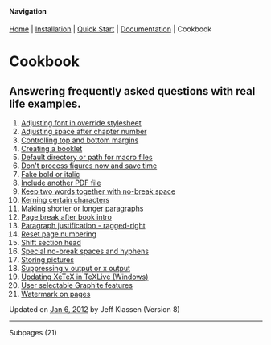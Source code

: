 #### Navigation

[Home](../home/README.md)  | [Installation](../installation/README.md) | [Quick Start](../quick-start/README.md) | [Documentation](../documentation/README.md) | Cookbook 


# Cookbook


## Answering frequently asked questions with real life examples.  

1.  [Adjusting font in override stylesheet](adjusting-font-in-override-stylesheet/README.md)
2.  [Adjusting space after chapter number](adjusting-space-after-chapter-number/README.md)
3.  [Controlling top and bottom margins](controlling-top-and-bottom-margins/README.md)
4.  [Creating a booklet](creating-a-booklet/README.md)
5.  [Default directory or path for macro files](default-directory-or-path-for-macro-files/README.md)
6.  [Don't process figures now and save time](dont-process-figures-now-and-save-time/README.md)
7.  [Fake bold or italic](fake-bold-or-italic/README.md)
8.  [Include another PDF file](include-another-pdf-file/README.md)
9.  [Keep two words together with no-break space](keep-two-words-together-with-no-break-space/README.md)
10.  [Kerning certain characters](kerning-certain-characters/README.md)
11.  [Making shorter or longer paragraphs](making-shorter-or-longer-paragraphs/README.md)
12.  [Page break after book intro](page-break-after-book-intro/README.md)
13.  [Paragraph justification - ragged-right](paragraph-justification-ragged-right/README.md)
14.  [Reset page numbering](reset-page-numbering/README.md)
15.  [Shift section head](shift-section-head/README.md)
16.  [Special no-break spaces and hyphens](special-no-break-spaces-and-hyphens/README.md)
17.  [Storing pictures](storing-pictures/README.md)
18.  [Suppressing v output or x output](suppressing-v-output-or-x-output/README.md)
19.  [Updating XeTeX in TeXLive (Windows)](updating-xetex-in-texlive/README.md)
20.  [User selectable Graphite features](user-selectable-graphite-features/README.md)
21.  [Watermark on pages](watermark-on-pages/README.md)

Updated on <abbr class="updated" title="2012-01-06T15:47:16.482Z">Jan 6, 2012</abbr> by <span class="author"><span class="vcard">Jeff Klassen</span> </span>(Version <span class="sites:revision">8</span>)


* * *
Subpages (21)
